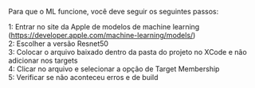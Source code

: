 Para que o ML funcione, você deve seguir os seguintes passos:

1: Entrar no site da Apple de modelos de machine learning (https://developer.apple.com/machine-learning/models/)
<br/>
2: Escolher a versão Resnet50
<br/>
3: Colocar o arquivo baixado dentro da pasta do projeto no XCode e não adicionar nos targets
<br/>
4: Clicar no arquivo e selecionar a opção de Target Membership
<br/>
5: Verificar se não aconteceu erros e de build
